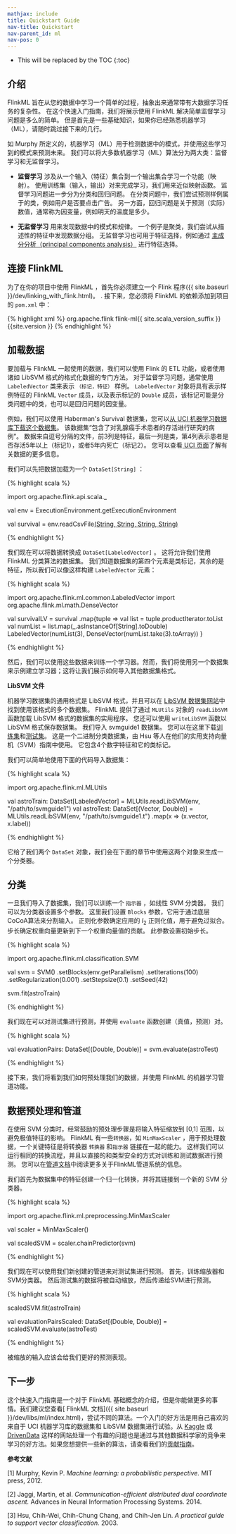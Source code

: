 ```yaml
---
mathjax: include
title: Quickstart Guide
nav-title: Quickstart
nav-parent_id: ml
nav-pos: 0
---
```

<!--
Licensed to the Apache Software Foundation (ASF) under one
or more contributor license agreements.  See the NOTICE file
distributed with this work for additional information
regarding copyright ownership.  The ASF licenses this file
to you under the Apache License, Version 2.0 (the
"License"); you may not use this file except in compliance
with the License.  You may obtain a copy of the License at

  http://www.apache.org/licenses/LICENSE-2.0

Unless required by applicable law or agreed to in writing,
software distributed under the License is distributed on an
"AS IS" BASIS, WITHOUT WARRANTIES OR CONDITIONS OF ANY
KIND, either express or implied.  See the License for the
specific language governing permissions and limitations
under the License.
-->

* This will be replaced by the TOC
{:toc}

## 介绍

FlinkML 旨在从您的数据中学习一个简单的过程，抽象出来通常带有大数据学习任务的复杂性。 在这个快速入门指南，我们将展示使用 FlinkML 解决简单监督学习问题是多么的简单。 但是首先是一些基础知识，如果你已经熟悉机器学习（ML），请随时跳过接下来的几行。

如 Murphy 所定义的，机器学习（ML）用于检测数据中的模式，并使用这些学习到的模式来预测未来。 我们可以将大多数机器学习（ML）算法分为两大类：监督学习和无监督学习。

* **监督学习** 涉及从一个输入（特征）集合到一个输出集合学习一个功能（映射）。 使用训练集（输入，输出）对来完成学习，我们用来近似映射函数。 监督学习问题进一步分为分类和回归问题。 在分类问题中，我们尝试预测样例属于的类，例如用户是否要点击广告。 另一方面，回归问题是关于预测（实际）数值，通常称为因变量，例如明天的温度是多少。

* **无监督学习** 用来发现数据中的模式和规律。 一个例子是聚类，我们尝试从描述性的特征中发现数据分组。 无监督学习也可用于特征选择，例如通过 [主成分分析（principal components analysis）](https://en.wikipedia.org/wiki/Principal_component_analysis) 进行特征选择。

## 连接 FlinkML

为了在你的项目中使用 FlinkML ，首先你必须建立一个 Flink 程序({{ site.baseurl }}/dev/linking_with_flink.html)。 .
接下来，您必须将 FlinkML 的依赖添加到项目的 `pom.xml` 中：

{% highlight xml %}
<dependency>
  <groupId>org.apache.flink</groupId>
  <artifactId>flink-ml{{ site.scala_version_suffix }}</artifactId>
  <version>{{site.version }}</version>
</dependency>
{% endhighlight %}

## 加载数据

要加载与 FlinkML 一起使用的数据，我们可以使用 Flink 的 ETL 功能，或者使用诸如 LibSVM 格式的格式化数据的专门方法。 对于监督学习问题，通常使用 `LabeledVector` 类来表示 `（标记，特征）` 样例。 `LabeledVector` 对象将具有表示样例特征的 FlinkML `Vector` 成员，以及表示标记的 `Double` 成员，该标记可能是分类问题中的类，也可以是回归问题的因变量。

例如，我们可以使用 Haberman's Survival 数据集，您可以[从 UCI 机器学习数据库下载这个数据集](http://archive.ics.uci.edu/ml/machine-learning-databases/haberman/haberman.data)。 该数据集“包含了对乳腺癌手术患者的存活进行研究的病例”。 数据来自逗号分隔的文件，前3列是特征，最后一列是类，第4列表示患者是否存活5年以上（标记1），或者5年内死亡（标记2）。 您可以查看[ UCI 页面](https://archive.ics.uci.edu/ml/datasets/Haberman%27s+Survival)了解有关数据的更多信息。

我们可以先把数据加载为一个 `DataSet[String]` ：

{% highlight scala %}

import org.apache.flink.api.scala._

val env = ExecutionEnvironment.getExecutionEnvironment

val survival = env.readCsvFile[(String, String, String, String)]("/path/to/haberman.data")

{% endhighlight %}

我们现在可以将数据转换成 `DataSet[LabeledVector]` 。 这将允许我们使用 FlinkML 分类算法的数据集。 我们知道数据集的第四个元素是类标记，其余的是特征，所以我们可以像这样构建 `LabeledVector` 元素：

{% highlight scala %}

import org.apache.flink.ml.common.LabeledVector
import org.apache.flink.ml.math.DenseVector

val survivalLV = survival
  .map{tuple =>
    val list = tuple.productIterator.toList
    val numList = list.map(_.asInstanceOf[String].toDouble)
    LabeledVector(numList(3), DenseVector(numList.take(3).toArray))
  }

{% endhighlight %}

然后，我们可以使用这些数据来训练一个学习器。然而，我们将使用另一个数据集来示例建立学习器；这将让我们展示如何导入其他数据集格式。

**LibSVM 文件**

机器学习数据集的通用格式是 LibSVM 格式，并且可以在 [LibSVM 数据集网站](http://www.csie.ntu.edu.tw/~cjlin/libsvmtools/datasets/)中找到使用该格式的多个数据集。 FlinkML 提供了通过 `MLUtils` 对象的 `readLibSVM` 函数加载 LibSVM 格式的数据集的实用程序。 您还可以使用 `writeLibSVM` 函数以 LibSVM 格式保存数据集。 我们导入 svmguide1 数据集。 您可以在这里下载[训练集](http://www.csie.ntu.edu.tw/~cjlin/libsvmtools/datasets/binary/svmguide1)和[测试集](http://www.csie.ntu.edu.tw/~cjlin/libsvmtools/datasets/binary/svmguide1.t)。 这是一个二进制分类数据集，由 Hsu 等人在他们的实用支持向量机（SVM）指南中使用。 它包含4个数字特征和它的类标记。

我们可以简单地使用下面的代码导入数据集：

{% highlight scala %}

import org.apache.flink.ml.MLUtils

val astroTrain: DataSet[LabeledVector] = MLUtils.readLibSVM(env, "/path/to/svmguide1")
val astroTest: DataSet[(Vector, Double)] = MLUtils.readLibSVM(env, "/path/to/svmguide1.t")
      .map(x => (x.vector, x.label))

{% endhighlight %}

它给了我们两个 `DataSet` 对象，我们会在下面的章节中使用这两个对象来生成一个分类器。

## 分类

一旦我们导入了数据集，我们可以训练一个 `指示器` ，如线性 SVM 分类器。 我们可以为分类器设置多个参数。 这里我们设置 `Blocks` 参数，它用于通过底层CoCoA算法来分割输入。 正则化参数确定应用的 $l_2$ 正则化值，用于避免过拟合。 步长确定权重向量更新到下一个权重向量值的贡献。 此参数设置初始步长。

{% highlight scala %}

import org.apache.flink.ml.classification.SVM

val svm = SVM()
  .setBlocks(env.getParallelism)
  .setIterations(100)
  .setRegularization(0.001)
  .setStepsize(0.1)
  .setSeed(42)

svm.fit(astroTrain)

{% endhighlight %}

我们现在可以对测试集进行预测，并使用 `evaluate` 函数创建（真值，预测）对。

{% highlight scala %}

val evaluationPairs: DataSet[(Double, Double)] = svm.evaluate(astroTest)

{% endhighlight %}

接下来，我们将看到我们如何预处理我们的数据，并使用 FlinkML 的机器学习管道功能。

## 数据预处理和管道

在使用 SVM 分类时，经常鼓励的预处理步骤是将输入特征缩放到 [0,1] 范围，以避免极值特征的影响。 FlinkML 有一些`转换器`，如 `MinMaxScaler` ，用于预处理数据，一个关键特征是将转换器 `转换器` 和`指示器` 链接在一起的能力。 这样我们可以运行相同的转换流程，并且以直接的和类型安全的方式对训练和测试数据进行预测。 您可以在[管道文档](pipelines.html)中阅读更多关于FlinkML管道系统的信息。

我们首先为数据集中的特征创建一个归一化转换，并将其链接到一个新的 SVM 分类器。

{% highlight scala %}

import org.apache.flink.ml.preprocessing.MinMaxScaler

val scaler = MinMaxScaler()

val scaledSVM = scaler.chainPredictor(svm)

{% endhighlight %}

我们现在可以使用我们新创建的管道来对测试集进行预测。
首先，训练缩放器和SVM分类器。
然后测试集的数据将被自动缩放，然后传递给SVM进行预测。

{% highlight scala %}

scaledSVM.fit(astroTrain)

val evaluationPairsScaled: DataSet[(Double, Double)] = scaledSVM.evaluate(astroTest)

{% endhighlight %}

被缩放的输入应该会给我们更好的预测表现。

## 下一步

这个快速入门指南是一个对于 FlinkML 基础概念的介绍，但是你能做更多的事情。我们建议您查看[ FlinkML 文档]({{ site.baseurl }}/dev/libs/ml/index.html)，尝试不同的算法。一个入门的好方法是用自己喜欢的来自于 UCI 机器学习库的数据集和 LibSVM 数据集进行试验。从 [Kaggle](https://www.kaggle.com) 或 [DrivenData](http://www.drivendata.org/) 这样的网站处理一个有趣的问题也是通过与其他数据科学家的竞争来学习的好方法。如果您想提供一些新的算法，请查看我们的[贡献指南](contribution_guide.html)。

**参考文献**

<a name="murphy"></a>[1] Murphy, Kevin P. *Machine learning: a probabilistic perspective.* MIT
press, 2012.

<a name="jaggi"></a>[2] Jaggi, Martin, et al. *Communication-efficient distributed dual
coordinate ascent.* Advances in Neural Information Processing Systems. 2014.

<a name="hsu"></a>[3] Hsu, Chih-Wei, Chih-Chung Chang, and Chih-Jen Lin.
 *A practical guide to support vector classification.* 2003.
